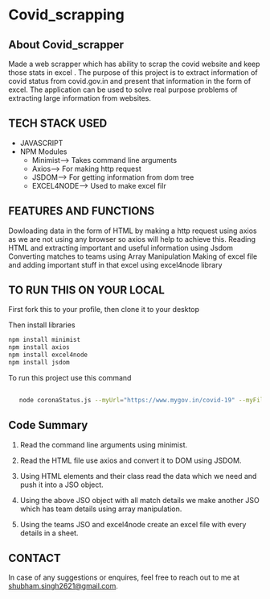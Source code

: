 # Covid_scrapping

## About Covid_scrapper
Made a web scrapper which has ability to scrap the covid website and keep those stats in excel .
The purpose of this project is to extract information of covid status from covid.gov.in and present that information in the form of excel. The application can be used
to solve real purpose problems of extracting large information from websites.

## TECH STACK USED
 -  JAVASCRIPT
 -  NPM Modules
    -  Minimist--> Takes command line arguments
    -  Axios--> For making http request <br>
    -  JSDOM--> For getting information from dom tree
    -  EXCEL4NODE--> Used to make excel filr
    
 
 ## FEATURES AND FUNCTIONS
 Dowloading data in the form of HTML by making a http request using axios as we are not using any browser so axios will help to achieve this.
 Reading HTML and extracting important and useful information using Jsdom
 Converting matches to teams using Array Manipulation
 Making of excel file and adding important stuff in that excel using excel4node library
 
 
 ## TO RUN THIS ON YOUR LOCAL
   First fork this to your profile, then clone it to your desktop
   
   Then install libraries 
   ```bash
  npm install minimist
  npm install axios
  npm install excel4node
  npm install jsdom
  
  ```
  
  To run this project use this command
  
  ```bash
     
     node coronaStatus.js --myUrl="https://www.mygov.in/covid-19" --myFileName="coronaData.json" --myCountry="CoronaStatus@india" --mycsv="CoronaData.csv"

 ```
## Code Summary
1. Read the command line arguments using minimist.

2. Read the HTML file use axios and convert it to DOM using JSDOM.

3. Using HTML elements and their class read the data which we need and push it into a JSO object.

4. Using the above JSO object with all match details we make another JSO which has team details using array manipulation.

5. Using the teams JSO and excel4node create an excel file with every details in a sheet.



## CONTACT
In case of any suggestions or enquires, feel free to reach out to me at shubham.singh2621@gmail.com.
 
 

